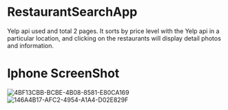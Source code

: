 # RestaurantSearchApp
Yelp api used and total 2 pages.
It sorts by price level with the Yelp api in a particular location, and clicking on the restaurants will display detail photos and information.
# Iphone ScreenShot
![4BF13CBB-BCBE-4B08-8581-E80CA169](https://user-images.githubusercontent.com/108815807/216630319-57650b6e-2b76-4596-abe4-d6a548d1bb3c.jpg)
![146A4B17-AFC2-4954-A1A4-D02E829F](https://user-images.githubusercontent.com/108815807/216630338-0fe9c5aa-3fae-453b-896e-519f834c64d7.jpg)




